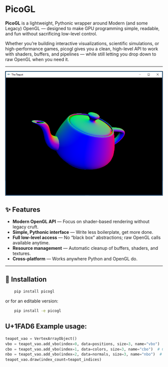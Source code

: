 # PicoGL

**PicoGL** is a lightweight, Pythonic wrapper around Modern (and some Legacy) OpenGL — designed to make GPU programming simple, readable, and fun without sacrificing low-level control.

Whether you’re building interactive visualizations, scientific simulations, or high-performance games, picogl gives you a clean, high-level API to work with shaders, buffers, and pipelines — while still letting you drop down to raw OpenGL when you need it.

---
![teapot](teapot_normal.png)


## ✨ Features

- **Modern OpenGL API** — Focus on shader-based rendering without legacy cruft.
- **Simple, Pythonic interface** — Write less boilerplate, get more done.
- **Full low-level access** — No “black box” abstractions; raw OpenGL calls available anytime.
- **Resource management** — Automatic cleanup of buffers, shaders, and textures.
- **Cross-platform** — Works anywhere Python and OpenGL do.

---

## 🚀 Installation

```bash
    pip install picogl
```
or for an editable version:

```bash
    pip install -e picogl
```

##  U+1FAD6 Example usage:

```python
teapot_vao = VertexArrayObject()
vbo = teapot_vao.add_vbo(index=0, data=positions, size=3, name="vbo")  # Position VBO
cbo = teapot_vao.add_vbo(index=1, data=colors, size=3, name="cbo")  # Color VBO
nbo = teapot_vao.add_vbo(index=2, data=normals, size=3, name="nbo")  # Normals VBO
teapot_vao.draw(index_count=teapot_indices)
```

